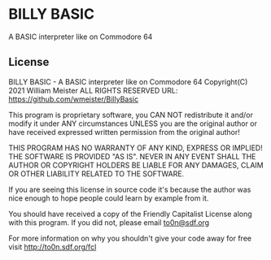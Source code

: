 # BILLY BASIC
A BASIC interpreter like on Commodore 64

## License
BILLY BASIC - A BASIC interpreter like on Commodore 64
Copyright(C) 2021 William Meister ALL RIGHTS RESERVED
URL: https://github.com/wmeister/BillyBasic

This program is proprietary software, you CAN NOT redistribute it and/or
modify it under ANY circumstances UNLESS you are the original author or
have received expressed written permission from the original author!

THIS PROGRAM HAS NO WARRANTY OF ANY KIND, EXPRESS OR IMPLIED! THE
SOFTWARE IS PROVIDED "AS IS". NEVER IN ANY EVENT SHALL THE AUTHOR OR
COPYRIGHT HOLDERS BE LIABLE FOR ANY DAMAGES, CLAIM OR OTHER LIABILITY
RELATED TO THE SOFTWARE.

If you are seeing this license in source code it's because the author
was nice enough to hope people could learn by example from it.

You should have received a copy of the Friendly Capitalist License
along with this program. If you did not, please email to0n@sdf.org



For more information on why you shouldn't give your code away for free
visit http://to0n.sdf.org/fcl
